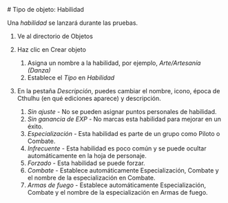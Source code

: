 <!--- This file is auto generated from module/manual/es/objeto_habilidad.md --># Tipo de objeto: Habilidad

Una _habilidad_ se lanzará durante las pruebas.

1. Ve al directorio de Objetos
2. Haz clic en Crear objeto

    1. Asigna un nombre a la habilidad, por ejemplo, _Arte/Artesanía (Danza)_
    2. Establece el _Tipo_ en _Habilidad_

3. En la pestaña _Descripción_, puedes cambiar el nombre, icono, época de Cthulhu (en qué ediciones aparece) y descripción.

    1. _Sin ajuste_ - No se pueden asignar puntos personales de habilidad.
    2. _Sin ganancia de EXP_ - No marcas esta habilidad para mejorar en un éxito.
    3. _Especialización_ - Esta habilidad es parte de un grupo como Piloto o Combate.
    4. _Infrecuente_ - Esta habilidad es poco común y se puede ocultar automáticamente en la hoja de personaje.
    5. _Forzado_ - Esta habilidad se puede forzar.
    6. _Combate_ - Establece automáticamente Especialización, Combate y el nombre de la especialización en Combate.
    7. _Armas de fuego_ - Establece automáticamente Especialización, Combate y el nombre de la especialización en Armas de fuego.
